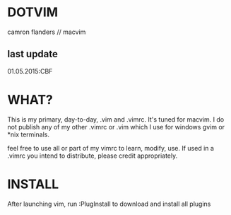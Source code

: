 DOTVIM
======

camron flanders // macvim

last update
-----------

01.05.2015:CBF

WHAT?
=====

This is my primary, day-to-day, .vim and .vimrc. It's tuned for macvim.
I do not publish any of my other .vimrc or .vim which I use for windows gvim
or *nix terminals.

feel free to use all or part of my vimrc to learn, modify, use. If used in
a .vimrc you intend to distribute, please credit appropriately.

INSTALL
=======
After launching vim, run :PlugInstall to download and install all plugins
